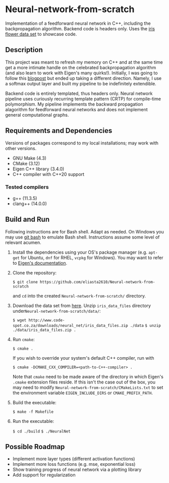 # Neural-network-from-scratch

Implementation of a feedforward neural network in C++, including the backpropagation algorithm. Backend code is headers only. Uses the [iris flower data set](https://en.wikipedia.org/wiki/Iris_flower_data_set) to showcase code.

## Description

This project was meant to refresh my memory on C++ and at the same time get a more intimate handle on the celebrated backpropagation algorithm (and also learn to work with Eigen's many quirks!). Initially, I was going to follow this [blogpost](http://www.code-spot.co.za/2009/10/08/15-steps-to-implemented-a-neural-net/) but ended up taking a different direction. Namely, I use a softmax output layer and built my pipeline to be indefinitely extendible. 

Backend code is entirely templated, thus headers only. Neural network pipeline uses curiously recurring template pattern (CRTP) for compile-time polymorphism. My pipeline implements the backward propagation alagorithm for feedforward neural networks and does not implement general computational graphs. 

## Requirements and Dependencies

Versions of packages correspond to my local installations; may work with other versions.

- GNU Make (4.3)
- CMake (3.12)
- Eigen C++ library (3.4.0)
- C++ compiler with C++20 support

### Tested compilers

- g++ (11.3.5)
- clang++ (14.0.0)

## Build and Run

Following instructions are for Bash shell. Adapt as needed. On Windows you may use [git bash](https://git-scm.com/downloads) to emulate Bash shell. Instructions assume some level of relevant acumen.

1. Install the dependencies using your OS's package manager (e.g. `apt-get` for Ubuntu, `dnf` for RHEL, `vcpkg` for Windows). You may want to refer to [Eigen's documentation](https://eigen.tuxfamily.org/dox/GettingStarted.html).

2. Clone the repository:

   `$ git clone https://github.com/eliasta2610/Neural-network-from-scratch`

   and `cd` into the created `Neural-network-from-scratch/` directory.

3. Download the data set from [here](http://www.code-spot.co.za/downloads/neural_net/iris_data_files.zip). Unzip `iris_data_files` directory under`Neural-network-from-scratch/data/`:

   `$ wget http://www.code-spot.co.za/downloads/neural_net/iris_data_files.zip ./data`
   `$ unzip ./data/iris_data_files.zip .`

4. Run `cmake`:

   `$ cmake .`

   If you wish to override your system's default C++ compiler, run with

   `$ cmake -DCMAKE_CXX_COMPILER=<path-to-C++-compiler> .` 

   Note that `cmake` need to be made aware of the directory in which Eigen's `.cmake` extension files reside. If this isn't the case out of the box, you may need to modify `Neural-network-from-scratch/CMakeLists.txt` to set the environment variable `EIGEN_INCLUDE_DIRS` or `CMAKE_PREFIX_PATH`.

5. Build the executable:

   `$ make -f Makefile`

5. Run the executable:

   `$ cd ./build`
   `$ ./NeuralNet`

## Possible Roadmap

- Implement more layer types (different activation functions)
- Implement more loss functions (e.g. mse, exponential loss)
- Show training progress of neural network via a plotting library
- Add support for regularization
